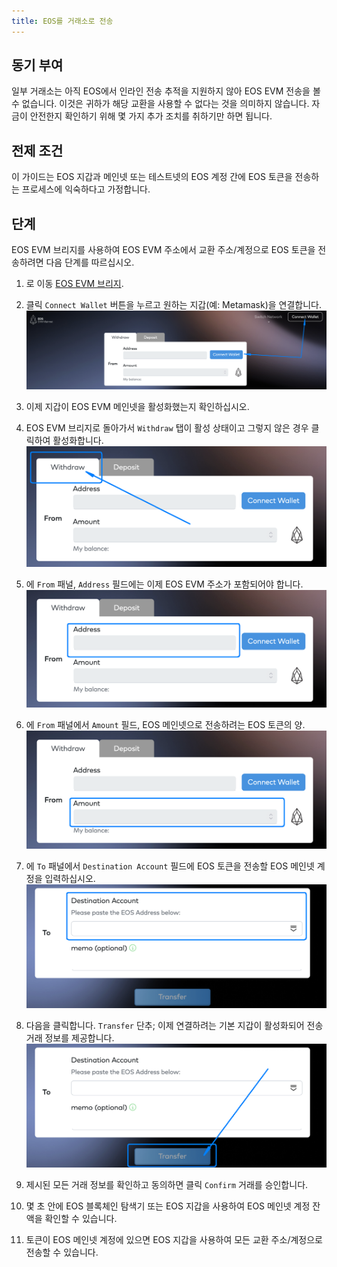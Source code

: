```yaml
---
title: EOS를 거래소로 전송
---
```


## 동기 부여

일부 거래소는 아직 EOS에서 인라인 전송 추적을 지원하지 않아 EOS EVM 전송을 볼 수 없습니다. 이것은 귀하가 해당 교환을 사용할 수 없다는 것을 의미하지 않습니다. 자금이 안전한지 확인하기 위해 몇 가지 추가 조치를 취하기만 하면 됩니다.

## 전제 조건

이 가이드는 EOS 지갑과 메인넷 또는 테스트넷의 EOS 계정 간에 EOS 토큰을 전송하는 프로세스에 익숙하다고 가정합니다.

## 단계

EOS EVM 브리지를 사용하여 EOS EVM 주소에서 교환 주소/계정으로 EOS 토큰을 전송하려면 다음 단계를 따르십시오.

1. 로 이동 [EOS EVM 브리지](https://bridge.evm.eosnetwork.com/).
2. 클릭 `Connect Wallet` 버튼을 누르고 원하는 지갑(예: Metamask)을 연결합니다.
\
![메타마스크 상단 네트워크 버튼](./images/connect-wallet-button.png)

3. 이제 지갑이 EOS EVM 메인넷을 활성화했는지 확인하십시오.
4. EOS EVM 브리지로 돌아가서 `Withdraw` 탭이 활성 상태이고 그렇지 않은 경우 클릭하여 활성화합니다.
\
![메타마스크 상단 네트워크 버튼](./images/withdraw-tab-active.png)

5. 에 `From` 패널, `Address` 필드에는 이제 EOS EVM 주소가 포함되어야 합니다.
\
![메타마스크 상단 네트워크 버튼](./images/from-address-field.png)

6. 에 `From` 패널에서 `Amount` 필드, EOS 메인넷으로 전송하려는 EOS 토큰의 양.
\
![메타마스크 상단 네트워크 버튼](./images/from-amount-field.png)

7. 에 `To` 패널에서 `Destination Account` 필드에 EOS 토큰을 전송할 EOS 메인넷 계정을 입력하십시오.
\
![메타마스크 상단 네트워크 버튼](./images/to-destination-field.png)

8. 다음을 클릭합니다. `Transfer` 단추; 이제 연결하려는 기본 지갑이 활성화되어 전송 거래 정보를 제공합니다.
\
![메타마스크 상단 네트워크 버튼](./images/transfer-button.png)

9. 제시된 모든 거래 정보를 확인하고 동의하면 클릭 `Confirm` 거래를 승인합니다.
10. 몇 초 안에 EOS 블록체인 탐색기 또는 EOS 지갑을 사용하여 EOS 메인넷 계정 잔액을 확인할 수 있습니다.
11. 토큰이 EOS 메인넷 계정에 있으면 EOS 지갑을 사용하여 모든 교환 주소/계정으로 전송할 수 있습니다.

